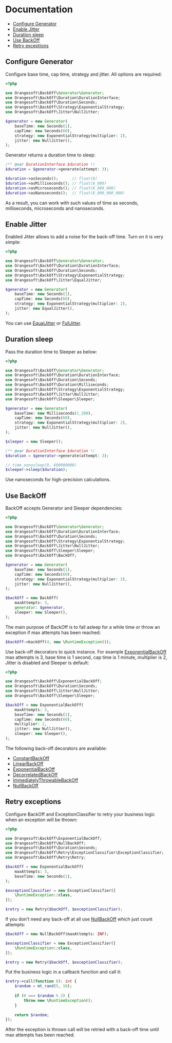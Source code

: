 # Documentation

- [Configure Generator](#configure-generator)
- [Enable Jitter](#enable-jitter)
- [Duration sleep](#duration-sleep)
- [Use BackOff](#use-backoff)
- [Retry exceptions](#retry-exceptions)

## Configure Generator

Configure base time, cap time, strategy and jitter. All options are required:

```php
<?php

use Orangesoft\BackOff\Generator\Generator;
use Orangesoft\BackOff\Duration\DurationInterface;
use Orangesoft\BackOff\Duration\Seconds;
use Orangesoft\BackOff\Strategy\ExponentialStrategy;
use Orangesoft\BackOff\Jitter\NullJitter;

$generator = new Generator(
    baseTime: new Seconds(1),
    capTime: new Seconds(60),
    strategy: new ExponentialStrategy(multiplier: 2),
    jitter: new NullJitter(),
);
```

Generator returns a duration time to sleep:

```php
/** @var DurationInterface $duration */
$duration = $generator->generate(attempt: 3);

$duration->asSeconds();      // float(8)
$duration->asMilliseconds(); // float(8_000)
$duration->asMicroseconds(); // float(8_000_000)
$duration->asNanoseconds();  // float(8_000_000_000)
```

As a result, you can work with such values of time as seconds, milliseconds, microseconds and nanoseconds.

## Enable Jitter

Enabled Jitter allows to add a noise for the back-off time. Turn on it is very simple:

```php
<?php

use Orangesoft\BackOff\Generator\Generator;
use Orangesoft\BackOff\Duration\DurationInterface;
use Orangesoft\BackOff\Duration\Seconds;
use Orangesoft\BackOff\Strategy\ExponentialStrategy;
use Orangesoft\BackOff\Jitter\EqualJitter;

$generator = new Generator(
    baseTime: new Seconds(1),
    capTime: new Seconds(60),
    strategy: new ExponentialStrategy(multiplier: 2),
    jitter: new EqualJitter(),
);
```

You can use [EqualJitter](../src/Jitter/EqualJitter.php) or [FullJitter](../src/Jitter/FullJitter.php).

## Duration sleep

Pass the duration time to Sleeper as below:

```php
<?php

use Orangesoft\BackOff\Generator\Generator;
use Orangesoft\BackOff\Duration\DurationInterface;
use Orangesoft\BackOff\Duration\Seconds;
use Orangesoft\BackOff\Duration\Milliseconds;
use Orangesoft\BackOff\Strategy\ExponentialStrategy;
use Orangesoft\BackOff\Jitter\NullJitter;
use Orangesoft\BackOff\Sleeper\Sleeper;

$generator = new Generator(
    baseTime: new Milliseconds(1_200),
    capTime: new Seconds(60),
    strategy: new ExponentialStrategy(multiplier: 2),
    jitter: new NullJitter(),
);

$sleeper = new Sleeper();

/** @var DurationInterface $duration */
$duration = $generator->generate(attempt: 3);

// time_nanosleep(9, 600000000)
$sleeper->sleep($duration);
```

Use nanoseconds for high-precision calculations.

## Use BackOff

BackOff accepts Generator and Sleeper dependencies:

```php
<?php

use Orangesoft\BackOff\Generator\Generator;
use Orangesoft\BackOff\Duration\DurationInterface;
use Orangesoft\BackOff\Duration\Seconds;
use Orangesoft\BackOff\Strategy\ExponentialStrategy;
use Orangesoft\BackOff\Jitter\NullJitter;
use Orangesoft\BackOff\Sleeper\Sleeper;
use Orangesoft\BackOff\BackOff;

$generator = new Generator(
    baseTime: new Seconds(1),
    capTime: new Seconds(60),
    strategy: new ExponentialStrategy(multiplier: 2),
    jitter: new NullJitter(),
);

$backOff = new BackOff(
    maxAttempts: 3,
    generator: $generator,
    sleeper: new Sleeper(),
);
```

The main purpose of BackOff is to fall asleep for a while time or throw an exception if max attempts has been reached:

```php
$backOff->backOff(4, new \RuntimeException());
```

Use back-off decorators to quick instance. For example [ExponentialBackOff](../src/ExponentialBackOff.php) max attempts is 3, base time is 1 second, cap time is 1 minute, multiplier is 2, Jitter is disabled and Sleeper is default:

```php
<?php

use Orangesoft\BackOff\ExponentialBackOff;
use Orangesoft\BackOff\Duration\Seconds;
use Orangesoft\BackOff\Jitter\NullJitter;
use Orangesoft\BackOff\Sleeper\Sleeper;

$backOff = new ExponentialBackOff(
    maxAttempts: 3,
    baseTime: new Seconds(1),
    capTime: new Seconds(60),
    multiplier: 2,
    jitter: new NullJitter(),
    sleeper: new Sleeper(),
);
```

The following back-off decorators are available:

- [ConstantBackOff](../src/ConstantBackOff.php)
- [LinearBackOff](../src/LinearBackOff.php)
- [ExponentialBackOff](../src/ExponentialBackOff.php)
- [DecorrelatedBackOff](../src/DecorrelatedBackOff.php)
- [ImmediatelyThrowableBackOff](../src/ImmediatelyThrowableBackOff.php)
- [NullBackOff](../src/NullBackOff.php)

## Retry exceptions

Configure BackOff and ExceptionClassifier to retry your business logic when an exception will be thrown:

```php
<?php

use Orangesoft\BackOff\ExponentialBackOff;
use Orangesoft\BackOff\NullBackOff;
use Orangesoft\BackOff\Duration\Seconds;
use Orangesoft\BackOff\Retry\ExceptionClassifier\ExceptionClassifier;
use Orangesoft\BackOff\Retry\Retry;

$backOff = new ExponentialBackOff(
    maxAttempts: 3,
    baseTime: new Seconds(1),
);

$exceptionClassifier = new ExceptionClassifier([
    \RuntimeException::class,
]);

$retry = new Retry($backOff, $exceptionClassifier);
```

If you don't need any back-off at all use [NullBackOff](../src/NullBackOff.php) which just count attempts:

```php
$backOff = new NullBackOff(maxAttempts: INF);

$exceptionClassifier = new ExceptionClassifier([
    \RuntimeException::class,
]);

$retry = new Retry($backOff, $exceptionClassifier);
```

Put the business logic in a callback function and call it:

```php
$retry->call(function (): int {
    $random = mt_rand(5, 10);
    
    if (0 === $random % 2) {
        throw new \RuntimeException();
    }
    
    return $random;
});
```

After the exception is thrown call will be retried with a back-off time until max attempts has been reached.
